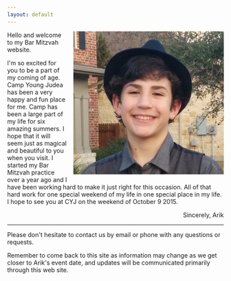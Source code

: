 ```yaml
---
layout: default
---
```


<img style="float: right; margin: 0 0 1em 1em; " src="arik_cropped.jpeg" />

Hello and welcome to my Bar Mitzvah website.

I'm so excited for you to be a part of my coming of age. Camp Young Judea has been a very happy and fun place for me. Camp has been a large part of my life for six amazing summers. I hope that it will seem just as magical and beautiful to you when you visit. I started my Bar Mitzvah practice over a year ago and I have been working hard to make it just right for this occasion. All of that hard work for one special weekend of my life in one special place in my life. I hope to see you at CYJ on the weekend of October 9 2015.

<p style="text-align: right">Sincerely, Arik</p>

----

Please don't hesitate to contact us by email or phone with any questions or requests.

Remember to come back to this site as information may change as we get closer to Arik's event date,
and updates will be communicated primarily through this web site.


